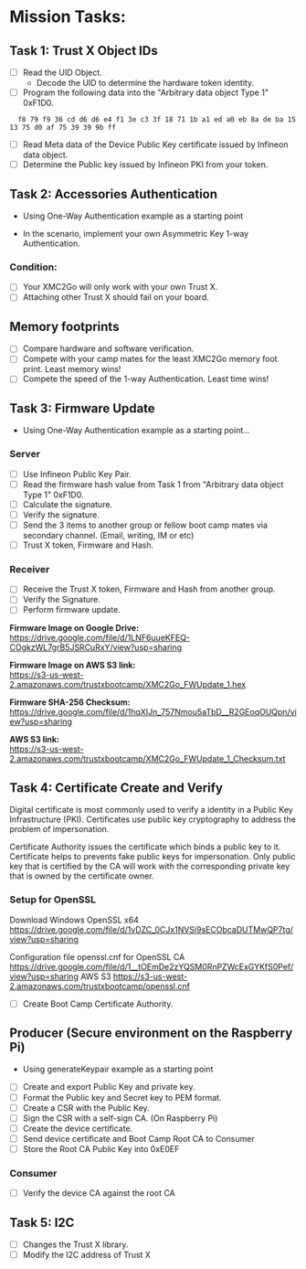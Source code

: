 # Mission Tasks:
## Task 1: Trust X Object IDs
- [ ] Read the UID Object.
  * Decode the UID to determine the hardware token identity.
- [ ] Program the following data into the "Arbitrary data object Type 1" 0xF1D0.
```hash
  f8 79 f9 36 cd d6 d6 e4 f1 3e c3 3f 18 71 1b a1 ed a0 eb 8a de ba 15 13 75 d0 af 75 39 39 9b ff
```
- [ ] Read Meta data of the Device Public Key certificate issued by Infineon data object.
- [ ] Determine the Public key issued by Infineon PKI from your token.

## Task 2: Accessories Authentication
* Using One-Way Authentication example as a starting point
- In the scenario, implement your own Asymmetric Key 1-way Authentication.
### Condition:
  - [ ] Your XMC2Go will only work with your own Trust X.
  - [ ] Attaching other Trust X should fail on your board.

## Memory footprints
  - [ ] Compare hardware and software verification.
  - [ ] Compete with your camp mates for the least XMC2Go memory foot print. Least memory wins!
  - [ ] Compete the speed of the 1-way Authentication. Least time wins!

## Task 3: Firmware Update
* Using One-Way Authentication example as a starting point...

### Server
- [ ] Use Infineon Public Key Pair.
- [ ] Read the firmware hash value from Task 1 from "Arbitrary data object Type 1" 0xF1D0.
- [ ] Calculate the signature.
- [ ] Verify the signature.
- [ ] Send the 3 items to another group or fellow boot camp mates via secondary channel. (Email, writing, IM or etc)
- [ ] Trust X token, Firmware and Hash.

### Receiver
- [ ] Receive the Trust X token, Firmware and Hash from another group.
- [ ] Verify the Signature.
- [ ] Perform firmware update.

**Firmware Image on Google Drive:**<br/>
https://drive.google.com/file/d/1LNF6uueKFEQ-COgkzWL7grB5JSRCuRxY/view?usp=sharing<br/>

**Firmware Image on AWS S3 link:**<br/>
https://s3-us-west-2.amazonaws.com/trustxbootcamp/XMC2Go_FWUpdate_1.hex<br/>

**Firmware SHA-256 Checksum:**<br/>
https://drive.google.com/file/d/1hqXIJn_757Nmou5aTbD__R2GEoqOUQpn/view?usp=sharing<br/>

**AWS S3 link:**<br/>
https://s3-us-west-2.amazonaws.com/trustxbootcamp/XMC2Go_FWUpdate_1_Checksum.txt<br/>

## Task 4: Certificate Create and Verify
Digital certificate is most commonly used to verify a identity in a Public Key Infrastructure (PKI). Certificates use public key cryptography to address the problem of impersonation.

Certificate Authority issues the certificate which binds a public key to it. Certificate helps to prevents fake public keys for impersonation. Only public key that is certified by the CA will work with the corresponding private key that is owned by the certificate owner.

### Setup for OpenSSL
Download Windows OpenSSL x64
https://drive.google.com/file/d/1yDZC_0CJx1NVSi9sECObcaDUTMwQP7tg/view?usp=sharing

Configuration file openssl.cnf for OpenSSL CA
https://drive.google.com/file/d/1__tOEmDe2zYQSM0RnPZWcExGYKfS0Pef/view?usp=sharing
AWS S3
https://s3-us-west-2.amazonaws.com/trustxbootcamp/openssl.cnf
- [ ]  Create Boot Camp Certificate Authority.

## Producer (Secure environment on the Raspberry Pi)
* Using generateKeypair example as a starting point
- [ ]  Create and export Public Key and private key.
- [ ]  Format the Public key and Secret key to PEM format.
- [ ]  Create a CSR with the Public Key.
- [ ]  Sign the CSR with a self-sign CA. (On Raspberry Pi)
- [ ]  Create the device certificate.
- [ ]  Send device certificate and Boot Camp Root CA to Consumer
- [ ]  Store the Root CA Public Key into 0xE0EF

### Consumer
- [ ]  Verify the device CA against the root CA

## Task 5: I2C
- [ ]  Changes the Trust X library.
- [ ]  Modify the I2C address of Trust X

